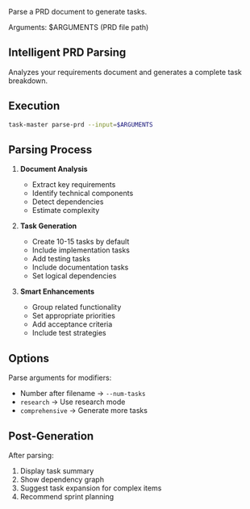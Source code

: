 Parse a PRD document to generate tasks.

Arguments: $ARGUMENTS (PRD file path)

## Intelligent PRD Parsing

Analyzes your requirements document and generates a complete task breakdown.

## Execution

```bash
task-master parse-prd --input=$ARGUMENTS
```

## Parsing Process

1. **Document Analysis**
   - Extract key requirements
   - Identify technical components
   - Detect dependencies
   - Estimate complexity

2. **Task Generation**
   - Create 10-15 tasks by default
   - Include implementation tasks
   - Add testing tasks
   - Include documentation tasks
   - Set logical dependencies

3. **Smart Enhancements**
   - Group related functionality
   - Set appropriate priorities
   - Add acceptance criteria
   - Include test strategies

## Options

Parse arguments for modifiers:

- Number after filename → `--num-tasks`
- `research` → Use research mode
- `comprehensive` → Generate more tasks

## Post-Generation

After parsing:

1. Display task summary
2. Show dependency graph
3. Suggest task expansion for complex items
4. Recommend sprint planning
